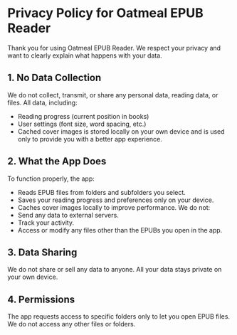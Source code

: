 # Privacy Policy for Oatmeal EPUB Reader
Thank you for using Oatmeal EPUB Reader. We respect your privacy and want to clearly explain what happens with your data.
## 1. No Data Collection
We do not collect, transmit, or share any personal data, reading data, or files.
All data, including:
- Reading progress (current position in books)
- User settings (font size, word spacing, etc.)
- Cached cover images
is stored locally on your own device and is used only to provide you with a better app experience.
## 2. What the App Does
To function properly, the app:
- Reads EPUB files from folders and subfolders you select.
- Saves your reading progress and preferences only on your device.
- Caches cover images locally to improve performance.
We do not:
- Send any data to external servers.
- Track your activity.
- Access or modify any files other than the EPUBs you open in the app.
## 3. Data Sharing
We do not share or sell any data to anyone. All your data stays private on your own device.
## 4. Permissions
The app requests access to specific folders only to let you open EPUB files. We do not access any other files or folders.
